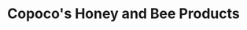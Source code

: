 ---
title: "Copoco's Honey and Bee Products"
url: /fort-collins/copocos-honey-and-bee-products/
shop: shop
---